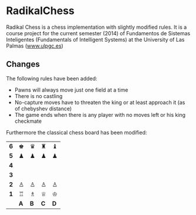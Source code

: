 RadikalChess
============

Radikal Chess is a chess implementation with slightly modified rules.
It is a course project for the current semester (2014) of Fundamentos de Sistemas Inteligentes (Fundamentals of Intelligent Systems) at the University of Las Palmas (www.ulpgc.es)


Changes
-------

The following rules have been added:
- Pawns will always move just one field at a time
- There is no castling
- No-capture moves have to threaten the king or at least approach it (as of chebyshev distance)
- The game ends when there is any player with no moves left or his king checkmate

Furthermore the classical chess board has been modified:

<table>
  <tr>
  <td><strong>6</strong></td>
  <td>&#9818;</td>
  <td>&#9819;</td>
  <td>&#9820;</td>
  <td>&#9821;</td>
  </tr>
  <tr>
  <td><strong>5</strong></td>
  <td>&#9823;</td>
  <td>&#9823;</td>
  <td>&#9823;</td>
  <td>&#9823;</td>
  </tr>
  <tr>
  <td><strong>4</strong></td>
  <td>  </td>
  <td>  </td>
  <td>  </td>
  <td>  </td>
  </tr>
  <tr>
  <td><strong>3</strong></td>
  <td>  </td>
  <td>  </td>
  <td>  </td>
  <td>  </td>
  </tr>
  <tr>
  <td><strong>2</strong></td>
  <td>&#9817;</td>
  <td>&#9817;</td>
  <td>&#9817;</td>
  <td>&#9817;</td>
  </tr>
  <tr>
  <td><strong>1</strong></td>
  <td>&#9814;</td>
  <td>&#9815;</td>
  <td>&#9813;</td>
  <td>&#9812;</td>
  </tr>
  <tr>
  <td>  </td>
  <td><strong>A</strong></td>
  <td><strong>B</strong></td>
  <td><strong>C</strong></td>
  <td><strong>D</strong></td>
  </tr
</table>
